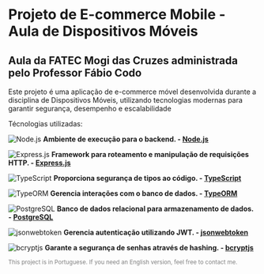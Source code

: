 # Projeto de E-commerce Mobile - Aula de Dispositivos Móveis
## Aula da FATEC Mogi das Cruzes administrada pelo Professor Fábio Codo

Este projeto é uma aplicação de e-commerce móvel desenvolvida durante a disciplina de Dispositivos Móveis, utilizando tecnologias modernas para garantir segurança, desempenho e escalabilidade

Técnologias utilizadas:

![Node.js](https://img.shields.io/badge/Node.js-339933?style=for-the-badge&logo=nodedotjs&logoColor=white)  **Ambiente de execução para o backend. - [Node.js](https://nodejs.org/)**  

![Express.js](https://img.shields.io/badge/Express.js-000000?style=for-the-badge&logo=express&logoColor=white)  **Framework para roteamento e manipulação de requisições HTTP. - [Express.js](https://expressjs.com/)**  

![TypeScript](https://img.shields.io/badge/TypeScript-007ACC?style=for-the-badge&logo=typescript&logoColor=white)  **Proporciona segurança de tipos ao código. - [TypeScript](https://www.typescriptlang.org/)**  

![TypeORM](https://img.shields.io/badge/TypeORM-262627?style=for-the-badge&logo=typeorm&logoColor=white)  **Gerencia interações com o banco de dados. - [TypeORM](https://typeorm.io/)**  

![PostgreSQL](https://img.shields.io/badge/PostgreSQL-336791?style=for-the-badge&logo=postgresql&logoColor=white)  **Banco de dados relacional para armazenamento de dados. - [PostgreSQL](https://www.postgresql.org/)**  

![jsonwebtoken](https://img.shields.io/badge/JSONWebToken-000000?style=for-the-badge&logo=jsonwebtokens&logoColor=white)  **Gerencia autenticação utilizando JWT. - [jsonwebtoken](https://github.com/auth0/node-jsonwebtoken)**  

![bcryptjs](https://img.shields.io/badge/bcryptjs-00C7B7?style=for-the-badge&logo=lock&logoColor=white)  **Garante a segurança de senhas através de hashing. - [bcryptjs](https://www.npmjs.com/package/bcryptjs)**  

<p></p>
<p></p>
<sub><span style="color:#808080">This project is in Portuguese. If you need an English version, feel free to contact me.</span></sub>
